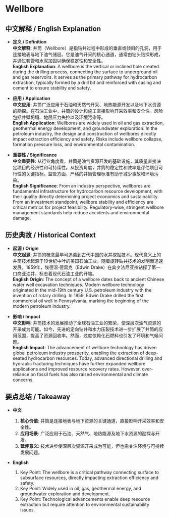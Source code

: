 # Wellbore

## 中文解释 / English Explanation

* **定义 / Definition**  
  **中文解释**: 井筒（Wellbore）是指钻井过程中形成的垂直或倾斜的孔洞，用于连接地表与地下油气储层。它是油气开采的核心通道，通常由钻头钻探形成，并通过套管和水泥加固以确保稳定性和安全性。  
  **English Explanation**: A wellbore is the vertical or inclined hole created during the drilling process, connecting the surface to underground oil and gas reservoirs. It serves as the primary pathway for hydrocarbon extraction, typically formed by a drill bit and reinforced with casing and cement to ensure stability and safety.

* **应用 / Application**  
  **中文应用**: 井筒广泛应用于石油和天然气开采、地热能源开发以及地下水资源的勘探。在石油工业中，井筒的设计和施工直接影响开采效率和安全性。风险包括井壁坍塌、地层压力失控以及环境污染等。  
  **English Application**: Wellbores are widely used in oil and gas extraction, geothermal energy development, and groundwater exploration. In the petroleum industry, the design and construction of wellbores directly impact extraction efficiency and safety. Risks include wellbore collapse, formation pressure loss, and environmental contamination.

* **重要性 / Significance**  
  **中文重要性**: 从行业角度看，井筒是油气资源开发的基础设施，其质量直接决定项目的经济性和可持续性。从投资角度，井筒的稳定性和效率是评估项目可行性的关键指标。监管方面，严格的井筒管理标准有助于减少事故和环境污染。  
  **English Significance**: From an industry perspective, wellbores are fundamental infrastructure for hydrocarbon resource development, with their quality directly determining project economics and sustainability. From an investment standpoint, wellbore stability and efficiency are critical metrics for project feasibility. Regulatory-wise, stringent wellbore management standards help reduce accidents and environmental damage.

## 历史典故 / Historical Context

* **起源 / Origin**  
  **中文起源**: 井筒的概念最早可追溯到古代中国的水井挖掘技术。现代意义上的井筒技术起源于19世纪中叶的美国石油工业，随着旋转钻井技术的发明而迅速发展。1859年，埃德温·德雷克（Edwin Drake）在宾夕法尼亚州钻探了第一口商业油井，标志着现代石油工业的开端。  
  **English Origin**: The concept of a wellbore dates back to ancient Chinese water well excavation techniques. Modern wellbore technology originated in the mid-19th century U.S. petroleum industry with the invention of rotary drilling. In 1859, Edwin Drake drilled the first commercial oil well in Pennsylvania, marking the beginning of the modern petroleum industry.

* **影响 / Impact**  
  **中文影响**: 井筒技术的发展推动了全球石油工业的繁荣，使深层次油气资源的开采成为可能。如今，先进的定向钻井和水力压裂技术进一步扩展了井筒的应用范围，提高了资源回收率。然而，过度依赖化石燃料也引发了环境和气候问题。  
  **English Impact**: The advancement of wellbore technology has driven global petroleum industry prosperity, enabling the extraction of deep-seated hydrocarbon resources. Today, advanced directional drilling and hydraulic fracturing techniques have further expanded wellbore applications and improved resource recovery rates. However, over-reliance on fossil fuels has also raised environmental and climate concerns.

## 要点总结 / Takeaway

* **中文**  
  1. **核心价值**: 井筒是连接地表与地下资源的关键通道，直接影响开采效率和安全性。  
  2. **应用场景**: 广泛应用于石油、天然气、地热能源及地下水资源的勘探与开发。  
  3. **延伸意义**: 技术进步使深层次资源开采成为可能，但也需关注环境与可持续发展问题。

* **English**  
  1. Key Point: The wellbore is a critical pathway connecting surface to subsurface resources, directly impacting extraction efficiency and safety.  
  2. Key Point: Widely used in oil, gas, geothermal energy, and groundwater exploration and development.  
  3. Key Point: Technological advancements enable deep resource extraction but require attention to environmental sustainability issues.